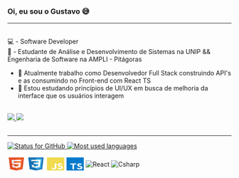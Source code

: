 ### Oi, eu sou o Gustavo 😅
<hr />

<br>
💻 - Software Developer
<br />
🏫 - Estudante de Análise e Desenvolvimento de Sistemas na UNIP && Engenharia de Software na AMPLI - Pitágoras
<br />

- 🔭 Atualmente trabalho como Desenvolvedor Full Stack construindo API's e as consumindo no Front-end com React TS <br />
- 🌱 Estou estudando princípios de UI/UX em busca de melhoria da interface que os usuários interagem  <br />
<br />


<div>

  <a href="https://www.instagram.com/gustavo.gonca/">
  <img src="https://img.shields.io/badge/Instagram-E4405F?style=for-the-badge&logo=instagram&logoColor=white" />
</a>
  <a href="https://www.linkedin.com/in/gustavo-a-goncalves/">
  <img src="https://img.shields.io/badge/LinkedIn-0077B5?style=for-the-badge&logo=linkedin&logoColor=white" />
</a>
</div>


<br />
<hr />

<div dir="auto">
  <a href="https://github.com/gustavogonc"> 
    <img height="180em" width="auto" src="https://github-readme-stats.vercel.app/api?username=gustavogonc&show_icons=true&theme=radical" alt="Status for GitHub" /> 
    <img height="180em" width="auto"  src="https://github-readme-stats.vercel.app/api/top-langs/?username=gustavogonc&theme=radical" alt="Most used languages"/>
  <a/>
</div>

<br />
<div dir="auto">
    <img align="center" alt="HTML5" height="30" width="40" src="https://raw.githubusercontent.com/devicons/devicon/master/icons/html5/html5-original.svg" style="max-width: 100%;" />
    <img align="center" alt="CSS3" height="30" width="40" src="https://raw.githubusercontent.com/devicons/devicon/master/icons/css3/css3-original.svg" style="max-width: 100%;" />
    <img align="center" alt="JS" height="30" width="40" src="https://raw.githubusercontent.com/devicons/devicon/master/icons/javascript/javascript-plain.svg" style="max-width: 100%;" />
    <img align="center" alt="TS" height="30" width="40" src="https://raw.githubusercontent.com/devicons/devicon/master/icons/typescript/typescript-plain.svg" style="max-width: 100%;" />
    <img align="center" alt="React" height="30" width="40" src="https://cdn.jsdelivr.net/gh/devicons/devicon/icons/react/react-original.svg" style="max-width: 100%;" />
    <img align="center" alt="Csharp" height="30" width="40" src="https://raw.githubusercontent.com/jmnote/z-icons/master/svg/csharp.svg" style="max-width: 100%;" >
</div>

<!--
**gustavogonc/gustavogonc** is a ✨ _special_ ✨ repository because its `README.md` (this file) appears on your GitHub profile.

Here are some ideas to get you started:

- 🔭 I’m currently working on ...
- 🌱 I’m currently learning ...
- 👯 I’m looking to collaborate on ...
- 🤔 I’m looking for help with ...
- 💬 Ask me about ...
- 📫 How to reach me: ...
- 😄 Pronouns: ...
- ⚡ Fun fact: ...
-->
